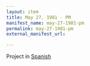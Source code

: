 ```yaml
---
layout: item
title: May 27, 1981 - PM
manifest_name: may-27-1981-pm
permalink: may-27-1981-pm
external_manifest_url: 

---
```

<!-- Add an essay or interpretive material below this line,
using HTML or markdown.  Do not modify this file above this line -->
Project in <a href="https://hipstas.github.io/radio-venceremos-espanol/introducci-n">Spanish</a>
